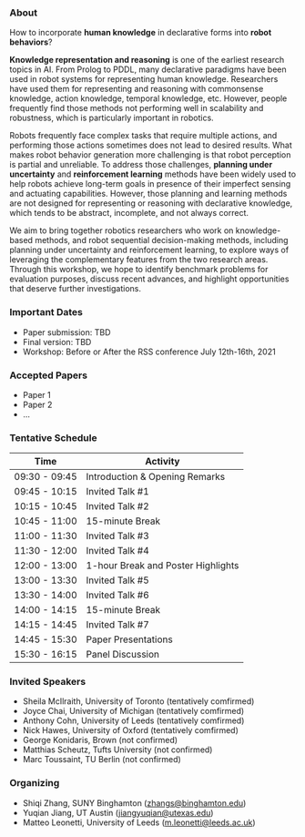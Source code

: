 ### About

How to incorporate **human knowledge** in declarative forms into **robot behaviors**?

**Knowledge representation and reasoning** is one of the earliest research topics in AI. From Prolog to PDDL, many declarative paradigms have been used in robot systems for representing human knowledge. Researchers have used them for representing and reasoning with commonsense knowledge, action knowledge, temporal knowledge, etc. However, people frequently find those methods not performing well in scalability and robustness, which is particularly important in robotics. 

Robots frequently face complex tasks that require multiple actions, and performing those actions sometimes does not lead to desired results. What makes robot behavior generation more challenging is that robot perception is partial and unreliable. To address those challenges, **planning under uncertainty** and **reinforcement learning** methods have been widely used to help robots achieve long-term goals in presence of their imperfect sensing and actuating capabilities. However, those planning and learning methods are not designed for representing or reasoning with declarative knowledge, which tends to be abstract, incomplete, and not always correct. 

We aim to bring together robotics researchers who work on knowledge-based methods, and robot sequential decision-making methods, including planning under uncertainty and reinforcement learning, to explore ways of leveraging the complementary features from the two research areas. Through this workshop, we hope to identify benchmark problems for evaluation purposes, discuss recent advances, and highlight opportunities that deserve further investigations. 

### Important Dates

- Paper submission: TBD
- Final version: TBD
- Workshop: Before or After the RSS conference July 12th-16th, 2021

### Accepted Papers

- Paper 1
- Paper 2
- ...

### Tentative Schedule

| Time  | Activity |
| ------------- | ------------- |
| 09:30 - 09:45 | Introduction & Opening Remarks | 
| 09:45 - 10:15 | Invited Talk #1 | 
| 10:15 - 10:45 | Invited Talk #2 | 
| 10:45 - 11:00 | 15-minute Break | 
| 11:00 - 11:30 | Invited Talk #3 | 
| 11:30 - 12:00 | Invited Talk #4 | 
| 12:00 - 13:00 | 1-hour Break and Poster Highlights | 
| 13:00 - 13:30 | Invited Talk #5 | 
| 13:30 - 14:00 | Invited Talk #6 | 
| 14:00 - 14:15 | 15-minute Break | 
| 14:15 - 14:45 | Invited Talk #7 | 
| 14:45 - 15:30 | Paper Presentations | 
| 15:30 - 16:15 | Panel Discussion | 

### Invited Speakers

- Sheila McIlraith, University of Toronto (tentatively comfirmed)
- Joyce Chai, University of Michigan (tentatively comfirmed)
- Anthony Cohn, University of Leeds (tentatively comfirmed)
- Nick Hawes, University of Oxford (tentatively comfirmed)
- George Konidaris, Brown (not confirmed)
- Matthias Scheutz, Tufts University (not confirmed)
- Marc Toussaint, TU Berlin (not confirmed)


### Organizing 
- Shiqi Zhang, SUNY Binghamton (zhangs@binghamton.edu)
- Yuqian Jiang, UT Austin (jiangyuqian@utexas.edu)
- Matteo Leonetti, University of Leeds (m.leonetti@leeds.ac.uk)

